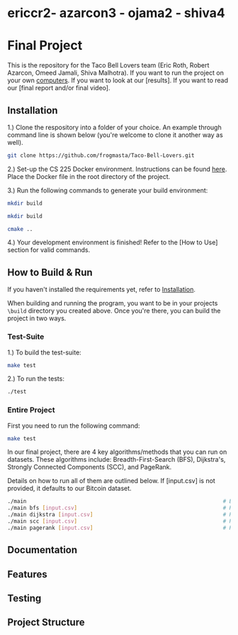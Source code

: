 # ericcr2- azarcon3 - ojama2 - shiva4
# Final Project 

This is the repository for the Taco Bell Lovers team (Eric Roth, Robert Azarcon, Omeed Jamali, Shiva Malhotra). If you want to run the project on your own [computers](https://github.com/frogmasta/Taco-Bell-Lovers#Installation). If you want to look at our [results]. If you want to read our [final report and/or final video]. 

## Installation

1.) Clone the respository into a folder of your choice. An example through command line is shown below (you're welcome to clone it another way as well). 

```bash
git clone https://github.com/frogmasta/Taco-Bell-Lovers.git
```

2.) Set-up the CS 225 Docker environment. Instructions can be found [here](https://courses.engr.illinois.edu/cs225/fa2022/resources/own-machine/). Place the Docker file in the root directory of the project.

3.) Run the following commands to generate your build environment:
```bash
mkdir build
```

```bash
mkdir build
```

```bash
cmake ..
```

4.) Your development environment is finished! Refer to the [How to Use] section for valid commands.

## How to Build & Run

If you haven't installed the requirements yet, refer to [Installation](https://github.com/frogmasta/Taco-Bell-Lovers#Installation). 

When building and running the program, you want to be in your projects ```\build``` directory you created above. Once you're there, you can build the project in two ways.

### Test-Suite
1.) To build the test-suite: 
```bash
make test
```

2.) To run the tests:
```bash
./test
```

### Entire Project
First you need to run the following command:
```bash
make test
```

In our final project, there are 4 key algorithms/methods that you can run on datasets. These algorithms include: Breadth-First-Search (BFS), Dijkstra's, Strongly Connected Components (SCC), and PageRank. 

Details on how to run all of them are outlined below. If [input.csv] is not provided, it defaults to our Bitcoin dataset.
```bash 
./main                                                              # Executes every algorithm in the suite
./main bfs [input.csv]                                              # Runs bfs
./main dijkstra [input.csv]                                         # Runs dijkstra's
./main scc [input.csv]                                              # Runs Strongly Connected Components
./main pagerank [input.csv]                                         # Runs PageRank
```

## Documentation

## Features

## Testing

## Project Structure
